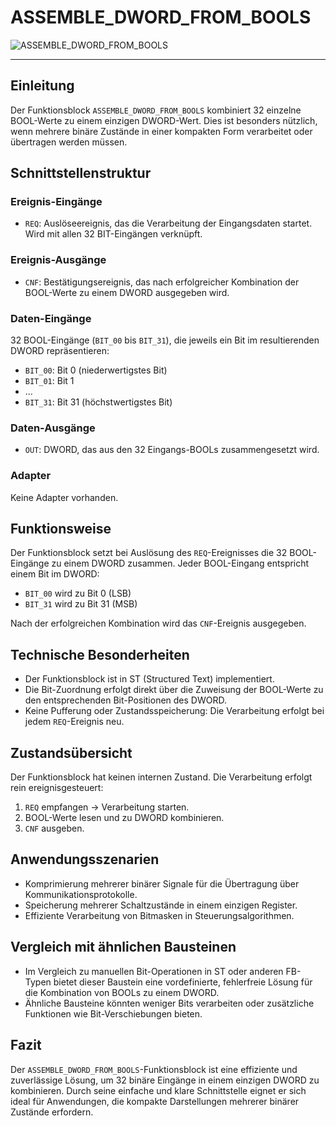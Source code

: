 # ASSEMBLE_DWORD_FROM_BOOLS

![ASSEMBLE_DWORD_FROM_BOOLS](https://github.com/user-attachments/assets/2c59a6bc-c069-4740-8371-474846a393ee)

* * * * * * * * * *
## Einleitung
Der Funktionsblock `ASSEMBLE_DWORD_FROM_BOOLS` kombiniert 32 einzelne BOOL-Werte zu einem einzigen DWORD-Wert. Dies ist besonders nützlich, wenn mehrere binäre Zustände in einer kompakten Form verarbeitet oder übertragen werden müssen.

## Schnittstellenstruktur

### **Ereignis-Eingänge**
- `REQ`: Auslöseereignis, das die Verarbeitung der Eingangsdaten startet. Wird mit allen 32 BIT-Eingängen verknüpft.

### **Ereignis-Ausgänge**
- `CNF`: Bestätigungsereignis, das nach erfolgreicher Kombination der BOOL-Werte zu einem DWORD ausgegeben wird.

### **Daten-Eingänge**
32 BOOL-Eingänge (`BIT_00` bis `BIT_31`), die jeweils ein Bit im resultierenden DWORD repräsentieren:
- `BIT_00`: Bit 0 (niederwertigstes Bit)
- `BIT_01`: Bit 1
- ...
- `BIT_31`: Bit 31 (höchstwertigstes Bit)

### **Daten-Ausgänge**
- `OUT`: DWORD, das aus den 32 Eingangs-BOOLs zusammengesetzt wird.

### **Adapter**
Keine Adapter vorhanden.

## Funktionsweise
Der Funktionsblock setzt bei Auslösung des `REQ`-Ereignisses die 32 BOOL-Eingänge zu einem DWORD zusammen. Jeder BOOL-Eingang entspricht einem Bit im DWORD:
- `BIT_00` wird zu Bit 0 (LSB)
- `BIT_31` wird zu Bit 31 (MSB)

Nach der erfolgreichen Kombination wird das `CNF`-Ereignis ausgegeben.

## Technische Besonderheiten
- Der Funktionsblock ist in ST (Structured Text) implementiert.
- Die Bit-Zuordnung erfolgt direkt über die Zuweisung der BOOL-Werte zu den entsprechenden Bit-Positionen des DWORD.
- Keine Pufferung oder Zustandsspeicherung: Die Verarbeitung erfolgt bei jedem `REQ`-Ereignis neu.

## Zustandsübersicht
Der Funktionsblock hat keinen internen Zustand. Die Verarbeitung erfolgt rein ereignisgesteuert:
1. `REQ` empfangen → Verarbeitung starten.
2. BOOL-Werte lesen und zu DWORD kombinieren.
3. `CNF` ausgeben.

## Anwendungsszenarien
- Komprimierung mehrerer binärer Signale für die Übertragung über Kommunikationsprotokolle.
- Speicherung mehrerer Schaltzustände in einem einzigen Register.
- Effiziente Verarbeitung von Bitmasken in Steuerungsalgorithmen.

## Vergleich mit ähnlichen Bausteinen
- Im Vergleich zu manuellen Bit-Operationen in ST oder anderen FB-Typen bietet dieser Baustein eine vordefinierte, fehlerfreie Lösung für die Kombination von BOOLs zu einem DWORD.
- Ähnliche Bausteine könnten weniger Bits verarbeiten oder zusätzliche Funktionen wie Bit-Verschiebungen bieten.

## Fazit
Der `ASSEMBLE_DWORD_FROM_BOOLS`-Funktionsblock ist eine effiziente und zuverlässige Lösung, um 32 binäre Eingänge in einem einzigen DWORD zu kombinieren. Durch seine einfache und klare Schnittstelle eignet er sich ideal für Anwendungen, die kompakte Darstellungen mehrerer binärer Zustände erfordern.
